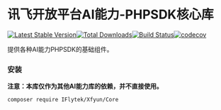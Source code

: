 # 讯飞开放平台AI能力-PHPSDK核心库

[![Latest Stable Version](https://poser.pugx.org/iflytekop/xfyun-core/v)](//packagist.org/packages/iflytekop/xfyun-core)[![Total Downloads](https://poser.pugx.org/iflytekop/xfyun-core/downloads)](//packagist.org/packages/iflytekop/xfyun-core)[![Build Status](https://travis-ci.com/iFLYTEK-OP/websdk-php-core.svg?branch=master)](https://travis-ci.com/iFLYTEK-OP/websdk-php-core)[![codecov](https://codecov.io/gh/iFLYTEK-OP/websdk-php-core/branch/master/graph/badge.svg?token=F17Q99V6IH)](https://codecov.io/gh/iFLYTEK-OP/websdk-php-core)

提供各种AI能力PHPSDK的基础组件。

### 安装
**注意：本库仅作为其他AI能力库的依赖，并不直接使用。**
```sh
composer require IFlytek/Xfyun/Core
```
